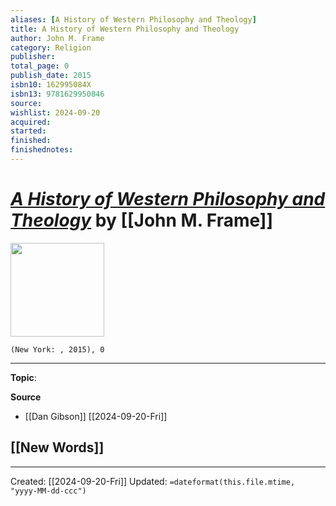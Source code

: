 ```yaml
---
aliases: [A History of Western Philosophy and Theology]
title: A History of Western Philosophy and Theology
author: John M. Frame
category: Religion
publisher: 
total_page: 0
publish_date: 2015
isbn10: 162995084X
isbn13: 9781629950846
source: 
wishlist: 2024-09-20
acquired: 
started: 
finished: 
finishednotes: 
---
```

# *[A History of Western Philosophy and Theology]()* by [[John M. Frame]]

<img src="http://books.google.com/books/content?id=pefwrQEACAAJ&printsec=frontcover&img=1&zoom=1&source=gbs_api" width=150>

`(New York: , 2015), 0`



--- 
**Topic**: 

**Source**
- [[Dan Gibson]] [[2024-09-20-Fri]]
 
**[[New Words]]**
- 

---
Created: [[2024-09-20-Fri]]
Updated: `=dateformat(this.file.mtime, "yyyy-MM-dd-ccc")`